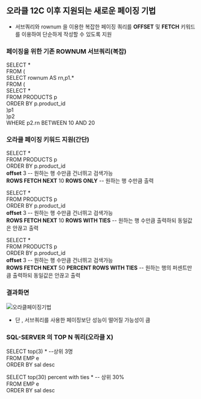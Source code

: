 ## 오라클 12C 이후 지원되는 새로운 페이징 기법

* 서브쿼리와 rownum 을 이용한 복잡한 페이징 쿼리를
  **OFFSET** 및 **FETCH** 키워드를 이용하여 단순하게 작성할 수 있도록 지원 

### 페이징을 위한 기존 ROWNUM 서브쿼리(복잡)
SELECT *    
FROM (  
SELECT rownum AS rn,p1.*  
FROM (  
SELECT *  
FROM PRODUCTS p   
ORDER BY p.product_id  
)p1  
)p2   
WHERE p2.rn BETWEEN 10 AND 20  
  
  
### 오라클 페이징 키워드 지원(간단)

SELECT *   
FROM PRODUCTS p   
ORDER BY p.product_id   
**offset** 3 -- 원하는 행 수만큼 건너뛰고 검색가능  
**ROWS FETCH NEXT** 10 **ROWS ONLY** -- 원하는 행 수만큼 출력  
  
SELECT *  
FROM PRODUCTS p   
ORDER BY p.product_id  
**offset** 3 -- 원하는 행 수만큼 건너뛰고 검색가능  
**ROWS FETCH NEXT** 10 **ROWS WITH TIES** -- 원하는 행 수만큼 출력하되 동일값은 안끊고 출력  

  
SELECT *  
FROM PRODUCTS p    
ORDER BY p.product_id  
**offset** 3 -- 원하는 행 수만큼 건너뛰고 검색가능  
**ROWS FETCH NEXT** 50 **PERCENT ROWS WITH TIES** -- 원하는 행의 퍼센트만큼 출력하되 동일값은 안끊고 출력  

### 결과화면 

![오라클페이징기법](https://github.com/DogFooter/SQL/assets/106423370/ac18f93d-4bbc-4079-80a4-276c385f56a7)  

   
* 단 , 서브쿼리를 사용한 페이징보단 성능이 떨어질 가능성이 큼     

  
### SQL-SERVER 의 TOP N 쿼리(오라클 X)  
SELECT top(3) *  --상위 3명  
FROM EMP e   
ORDER BY sal desc  

SELECT top(30) percent with ties * -- 상위 30%  
FROM EMP e   
ORDER BY sal desc  


